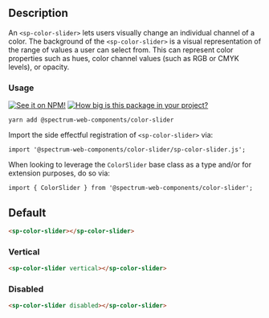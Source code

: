 ## Description

An `<sp-color-slider>` lets users visually change an individual channel of a color. The background of the `<sp-color-slider>` is a visual representation of the range of values a user can select from. This can represent color properties such as hues, color channel values (such as RGB or CMYK levels), or opacity.

### Usage

[![See it on NPM!](https://img.shields.io/npm/v/@spectrum-web-components/color-slider?style=for-the-badge)](https://www.npmjs.com/package/@spectrum-web-components/color-slider)
[![How big is this package in your project?](https://img.shields.io/bundlephobia/minzip/@spectrum-web-components/color-slider?style=for-the-badge)](https://bundlephobia.com/result?p=@spectrum-web-components/color-slider)

```
yarn add @spectrum-web-components/color-slider
```

Import the side effectful registration of `<sp-color-slider>` via:

```
import '@spectrum-web-components/color-slider/sp-color-slider.js';
```

When looking to leverage the `ColorSlider` base class as a type and/or for extension purposes, do so via:

```
import { ColorSlider } from '@spectrum-web-components/color-slider';
```

## Default

```html
<sp-color-slider></sp-color-slider>
```

### Vertical

```html
<sp-color-slider vertical></sp-color-slider>
```

### Disabled

```html
<sp-color-slider disabled></sp-color-slider>
```
